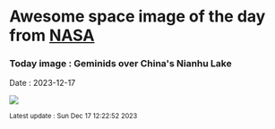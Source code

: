 
# Awesome space image of the day from [NASA](https://api.nasa.gov/)

### Today image : Geminids over China's Nianhu Lake
Date : 2023-12-17

![](https://apod.nasa.gov/apod/image/2312/Geminids_Hongyang_1080.jpg)

<small>Latest update : Sun Dec 17 12:22:52 2023</small>
        